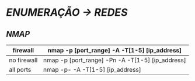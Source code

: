 # _**ENUMERAÇÃO → REDES**_

## _**NMAP**_
| firewall | nmap -p [port_range] -A -T[1-5] [ip_address] | 
| --------- |---------- 
| no firewall | nmap -p [port_range] -Pn -A -T[1-5] [ip_address] | 
| all ports | nmap -p- -A -T[1-5] [ip_address] | 

